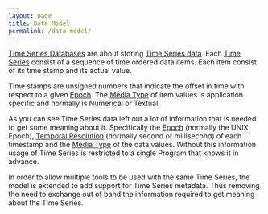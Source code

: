 ```yaml
---
layout: page
title: Data Model
permalink: /data-model/
---
```


[Time Series Databases][tsdb] are about storing [Time Series data][ts]. Each 
[Time Series][ts] consist of a sequence of time ordered data items. Each item 
consist of its time stamp and its actual value.

Time stamps are unsigned numbers that indicate the offset in time with respect
to a given [Epoch][epoch]. The [Media Type][mt] of item values is application 
specific and normally is Numerical or Textual.

As you can see Time Series data left out a lot of information that is needed
to get some meaning about it. Specifically the [Epoch][epoch] (normally the 
UNIX Epoch), [Temporal Resolution][tr] (normally second or millisecond) of each 
timestamp and the [Media Type][mt] of the data values. Without this information 
usage of Time Series is restricted to a single Program that knows it in 
advance.

In order to allow multiple tools to be used with the same Time Series, the model
is extended to add support for Time Series metadata. Thus removing the need
to exchange out of band the information required to get meaning about the
Time Series.

[epoch]: https://en.wikipedia.org/wiki/Epoch_(reference_date)
[mt]: https://en.wikipedia.org/wiki/Media_type
[tr]: https://en.wikipedia.org/wiki/Temporal_resolution
[ts]: https://en.wikipedia.org/wiki/Time_series
[tsdb]: https://en.wikipedia.org/wiki/Time_series_database

